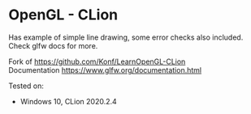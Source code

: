 # OpenGL - CLion

Has example of simple line drawing, some error checks also included.  
Check glfw docs for more.

Fork of https://github.com/Konf/LearnOpenGL-CLion  
Documentation https://www.glfw.org/documentation.html

Tested on:
- Windows 10, CLion 2020.2.4